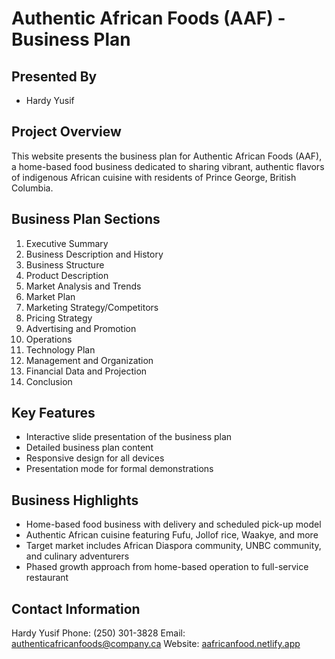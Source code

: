# Authentic African Foods (AAF) - Business Plan

## Presented By
- Hardy Yusif

## Project Overview
This website presents the business plan for Authentic African Foods (AAF), a home-based food business dedicated to sharing vibrant, authentic flavors of indigenous African cuisine with residents of Prince George, British Columbia.

## Business Plan Sections
1. Executive Summary
2. Business Description and History
3. Business Structure
4. Product Description
5. Market Analysis and Trends
6. Market Plan
7. Marketing Strategy/Competitors
8. Pricing Strategy
9. Advertising and Promotion
10. Operations
11. Technology Plan
12. Management and Organization
13. Financial Data and Projection
14. Conclusion

## Key Features
- Interactive slide presentation of the business plan
- Detailed business plan content
- Responsive design for all devices
- Presentation mode for formal demonstrations

## Business Highlights
- Home-based food business with delivery and scheduled pick-up model
- Authentic African cuisine featuring Fufu, Jollof rice, Waakye, and more
- Target market includes African Diaspora community, UNBC community, and culinary adventurers
- Phased growth approach from home-based operation to full-service restaurant

## Contact Information
Hardy Yusif
Phone: (250) 301-3828
Email: authenticafricanfoods@company.ca
Website: [aafricanfood.netlify.app](https://aafricanfood.netlify.app)
